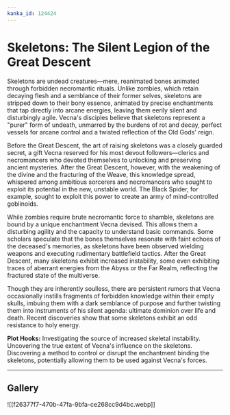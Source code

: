 ```yaml
---
kanka_id: 124424
---
```


# Skeletons: The Silent Legion of the Great Descent

Skeletons are undead creatures—mere, reanimated bones animated through forbidden necromantic rituals. Unlike zombies, which retain decaying flesh and a semblance of their former selves, skeletons are stripped down to their bony essence, animated by precise enchantments that tap directly into arcane energies, leaving them eerily silent and disturbingly agile. Vecna's disciples believe that skeletons represent a "purer" form of undeath, unmarred by the burdens of rot and decay, perfect vessels for arcane control and a twisted reflection of the Old Gods' reign.

Before the Great Descent, the art of raising skeletons was a closely guarded secret, a gift Vecna reserved for his most devout followers—clerics and necromancers who devoted themselves to unlocking and preserving ancient mysteries. After the Great Descent, however, with the weakening of the divine and the fracturing of the Weave, this knowledge spread, whispered among ambitious sorcerers and necromancers who sought to exploit its potential in the new, unstable world. The Black Spider, for example, sought to exploit this power to create an army of mind-controlled goblinoids.

While zombies require brute necromantic force to shamble, skeletons are bound by a unique enchantment Vecna devised. This allows them a disturbing agility and the capacity to understand basic commands. Some scholars speculate that the bones themselves resonate with faint echoes of the deceased's memories, as skeletons have been observed wielding weapons and executing rudimentary battlefield tactics. After the Great Descent, many skeletons exhibit increased instability, some even exhibiting traces of aberrant energies from the Abyss or the Far Realm, reflecting the fractured state of the multiverse.

Though they are inherently soulless, there are persistent rumors that Vecna occasionally instills fragments of forbidden knowledge within their empty skulls, imbuing them with a dark semblance of purpose and further twisting them into instruments of his silent agenda: ultimate dominion over life and death. Recent discoveries show that some skeletons exhibit an odd resistance to holy energy.

**Plot Hooks:** Investigating the source of increased skeletal instability. Uncovering the true extent of Vecna's influence on the skeletons. Discovering a method to control or disrupt the enchantment binding the skeletons, potentially allowing them to be used against Vecna's forces.

***
## Gallery
![[f26377f7-470b-47fa-9bfa-ce268cc9d4bc.webp]]